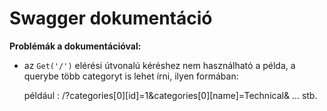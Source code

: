 # Swagger dokumentáció

__Problémák a dokumentációval:__ 
- az `Get('/')` elérési útvonalú kéréshez nem használható a példa, a querybe több categoryt is lehet írni, ilyen formában:

    például : /?categories[0][id]=1&categories[0][name]=Technical& ... stb.
